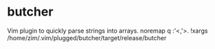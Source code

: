 # butcher
Vim plugin to quickly parse strings into arrays.
noremap <leader>q :'<,'>. !xargs /home/zim/.vim/plugged/butcher/target/release/butcher<CR>
